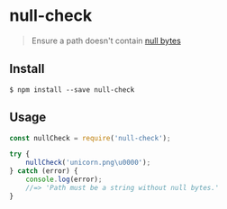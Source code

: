 # null-check

> Ensure a path doesn't contain [null bytes](https://en.wikipedia.org/wiki/Null_character)

## Install

```
$ npm install --save null-check
```

## Usage

```js
const nullCheck = require('null-check');

try {
	nullCheck('unicorn.png\u0000');
} catch (error) {
	console.log(error);
	//=> 'Path must be a string without null bytes.'
}
```
